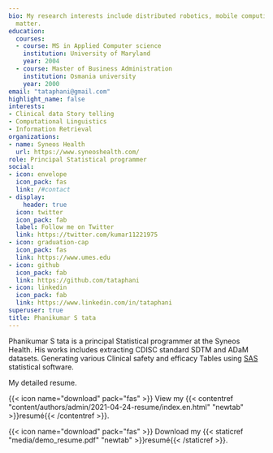 ```yaml
---
bio: My research interests include distributed robotics, mobile computing and programmable
  matter.
education:
  courses:
  - course: MS in Applied Computer science 
    institution: University of Maryland
    year: 2004
  - course: Master of Business Administration 
    institution: Osmania university 
    year: 2000
email: "tataphani@gmail.com"
highlight_name: false
interests:
- Clinical data Story telling 
- Computational Linguistics
- Information Retrieval
organizations:
- name: Syneos Health 
  url: https://www.syneoshealth.com/
role: Principal Statistical programmer
social:
- icon: envelope
  icon_pack: fas
  link: /#contact
- display:
    header: true
  icon: twitter
  icon_pack: fab
  label: Follow me on Twitter
  link: https://twitter.com/kumar11221975
- icon: graduation-cap
  icon_pack: fas
  link: https://www.umes.edu
- icon: github
  icon_pack: fab
  link: https://github.com/tataphani
- icon: linkedin
  icon_pack: fab
  link: https://www.linkedin.com/in/tataphani
superuser: true
title: Phanikumar S tata
---
```


Phanikumar S tata is a principal Statistical programmer at the Syneos Health. His works includes extracting CDISC standard SDTM and ADaM datasets. Generating various Clinical safety and efficacy Tables using [SAS](www.sas.com) statistical software.

My detailed resume.

{{< icon name="download" pack="fas" >}} View my {{< contentref "content/authors/admin/2021-04-24-resume/index.en.html" "newtab" >}}resumé{{< /contentref >}}.

{{< icon name="download" pack="fas" >}} Download my {{< staticref "media/demo_resume.pdf" "newtab" >}}resumé{{< /staticref >}}.
